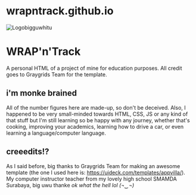 # wrapntrack.github.io

![Logobigguwhitu](https://hikrar14.github.io/wrapntrack.github.io/assets/images/wrap/logobigguwhitu.png)

# WRAP'n'Track
A personal HTML of a project of mine for education purposes. All credit goes to Graygrids Team for the template.

## i'm monke brained
All of the number figures here are made-up, so don't be deceived. Also, I happened to be very small-minded towards HTML, CSS, JS or any kind of that stuff but I'm still learning so be happy with any journey, whether that's cooking, improving your academics, learning how to drive a car, or even learning a language/computer language.

## creeedits!?
As I said before, big thanks to Graygrids Team for making an awesome template (the one I used here is: https://uideck.com/templates/appvilla/).
My computer instructor teacher from my lovely high school SMAMDA Surabaya, big uwu thanke *ok what the hell lol (¬‿¬)*
